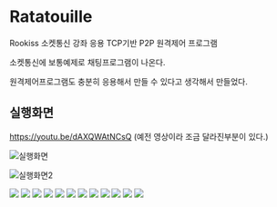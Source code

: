 # Ratatouille
Rookiss 소켓통신 강좌 응용 TCP기반 P2P 원격제어 프로그램



소켓통신에 보통예제로 채팅프로그램이 나온다.

원격제어프로그램도 충분히 응용해서 만들 수 있다고 생각해서 만들었다. 


## 실행화면


https://youtu.be/dAXQWAtNCsQ
(예전 영상이라 조금 달라진부분이 있다.)

![실행화면](https://github.com/parkjunhoo/Ratatouille/assets/56852562/a652a1ec-bb37-45d8-9931-19a0f2bc6ed2)

![실행화면2](https://github.com/parkjunhoo/Ratatouille/assets/56852562/30cf70c1-1985-4fbc-8ed9-2b4a838c4c4f)


<img src="https://user-images.githubusercontent.com/56852562/258001834-316704a7-5b81-48ef-8b4b-756fd27ae8bb.jpg">

<img src="https://user-images.githubusercontent.com/56852562/258001838-d2c925ad-e257-4a07-b34d-cc05da712e80.jpg">

<img src="https://user-images.githubusercontent.com/56852562/258001842-5257194f-fdf4-410e-ae3f-90dba4c61252.jpg">

<img src="https://user-images.githubusercontent.com/56852562/258001844-3bbf3641-4715-4ffb-896b-d161e13d9cbb.jpg">

<img src="https://user-images.githubusercontent.com/56852562/258001847-41ba3da6-add1-414b-94b8-5780b5cae151.jpg">

<img src="https://user-images.githubusercontent.com/56852562/258001849-d598359a-68e7-4fbe-99d2-9a162576811b.jpg">

<img src="https://user-images.githubusercontent.com/56852562/258001850-7e4e4615-c3c7-4793-81ed-faad0af8a620.jpg">

<img src="https://user-images.githubusercontent.com/56852562/258001851-ac83fd9d-ee8d-4624-b6ca-a50b08b061e8.jpg">

<img src="https://user-images.githubusercontent.com/56852562/258001852-1eccd3f2-1af3-4a6a-ba8f-5b01b7e7a41b.jpg">

<img src="https://user-images.githubusercontent.com/56852562/258001853-16774740-754f-4b22-9b5f-fe9a77c3fcdc.jpg">

<img src="https://user-images.githubusercontent.com/56852562/258001857-bb526a4a-fa6e-423e-bc46-fe221b8e38b4.jpg">

<img src="https://user-images.githubusercontent.com/56852562/258001859-8a71324d-a643-4331-9acd-8058bcf59ab9.jpg">
